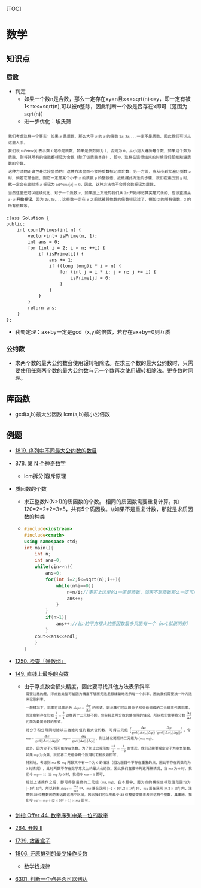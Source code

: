 



[TOC]

# 数学

## 知识点
### 质数
- 判定
    - 如果一个数n是合数，那么一定存在xy=n且x<=sqrt(n)<=y，即一定有被1<=x<=sqrt(n),可以被n整除，因此判断一个数是否存在x即可（范围为sqrt(n)）
    - 进一步优化：埃氏筛

![](../media/16699633547717.jpg)
```
class Solution {
public:
    int countPrimes(int n) {
        vector<int> isPrime(n, 1);
        int ans = 0;
        for (int i = 2; i < n; ++i) {
            if (isPrime[i]) {
                ans += 1;
                if ((long long)i * i < n) {
                    for (int j = i * i; j < n; j += i) {
                        isPrime[j] = 0;
                    }
                }
            }
        }
        return ans;
    }
};
```
- 裴蜀定理：ax+by一定是gcd（x,y)的倍数，若存在ax+by=0则互质
### 公约数
- 求两个数的最大公约数会使用辗转相除法。在求三个数的最大公约数时，只需要使用任意两个数的最大公约数与另一个数再次使用辗转相除法。更多数时同理。

## 库函数

- gcd(a,b)最大公因数	lcm(a,b)最小公倍数

## 例题
- [1819. 序列中不同最大公约数的数目](https://leetcode.cn/problems/number-of-different-subsequences-gcds/)

- [878. 第 N 个神奇数字](https://leetcode.cn/problems/nth-magical-number/)
  - lcm拆分|容斥原理
  
- 质因数的个数

  - 求正整数N(N>1)的质因数的个数。 相同的质因数需要重复计算。如120=2\*2\*2\*3\*5，共有5个质因数。//如果不是重复计数，那就是求质因数的种类

  - ```c++
    #include<iostream>
    #include<cmath>
    using namespace std;
    int main(){
        int n;
        int ans=0;
        while(cin>>n){
            ans=0;
            for(int i=2;i<=sqrt(n);i++){
                while(n%i==0){
                    n=n/i;//事实上这里的i一定是质数，如果不是质数那么一定可以分解成更小的质数，在这之前就已经被除去了，因此这里除的一定是质数
                    ans++;
                }
            }
            if(n>1){
                ans++;//比n的平方根大的质因数最多只能有一个（n>1就说明有）
            }
        cout<<ans<<endl;
        }
    }
    ```
- [1250. 检查「好数组」](https://leetcode.cn/problems/check-if-it-is-a-good-array/solution/)
- [149. 直线上最多的点数](https://leetcode.cn/problems/max-points-on-a-line/)
    - 由于浮点数会损失精度，因此要寻找其他方法表示斜率
    ![](../media/16710083047882.jpg)

- [剑指 Offer 44. 数字序列中某一位的数字](https://leetcode.cn/problems/shu-zi-xu-lie-zhong-mou-yi-wei-de-shu-zi-lcof/solution/shu-zi-xu-lie-zhong-mou-yi-wei-de-shu-zi-mqw7/)
- [264. 丑数 II](https://leetcode.cn/problems/ugly-number-ii/)
- [1739. 放置盒子](https://leetcode.cn/problems/building-boxes/)
- [1806. 还原排列的最少操作步数 ](https://leetcode.cn/problems/minimum-number-of-operations-to-reinitialize-a-permutation/)
  
    - 数学找规律

- [6301. 判断一个点是否可以到达 ](https://leetcode.cn/problems/check-if-point-is-reachable/)
